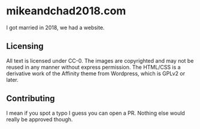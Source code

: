 # mikeandchad2018.com
I got married in 2018, we had a website.

## Licensing

All text is licensed under CC-0. The images are copyrighted and may not be reused in any manner without express permission. The HTML/CSS is a derivative work of the Affinity theme from Wordpress, which is GPLv2 or later.

## Contributing

I mean if you spot a typo I guess you can open a PR. Nothing else would really be approved though.
